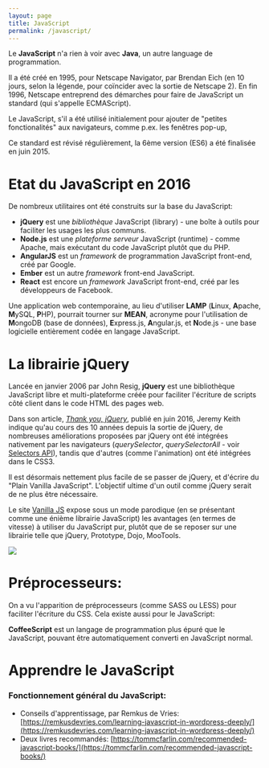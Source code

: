 ```yaml
---
layout: page
title: JavaScript
permalink: /javascript/
---
```


Le **JavaScript** n'a rien à voir avec **Java**, un autre language de programmation. 

Il a été créé en 1995, pour Netscape Navigator, par Brendan Eich (en 10 jours, selon la légende, pour coïncider avec la sortie de Netscape 2). En fin 1996, Netscape entreprend des démarches pour faire de JavaScript un standard (qui s'appelle ECMAScript). 

Le JavaScript, s'il a été utilisé initialement pour ajouter de "petites fonctionalités" aux navigateurs, comme p.ex. les fenêtres pop-up, 

Ce standard est révisé régulièrement, la 6ème version (ES6) a été finalisée en juin 2015.

Etat du JavaScript en 2016
==

De nombreux utilitaires ont été construits sur la base du JavaScript:

- **jQuery** est une *bibliothèque* JavaScript (library) - une boîte à outils pour faciliter les usages les plus communs.
- **Node.js** est une *plateforme serveur* JavaScript (runtime) - comme Apache, mais exécutant du code JavaScript plutôt que du PHP.
- **AngularJS** est un *framework* de programmation JavaScript front-end, créé par Google.
- **Ember** est un autre *framework* front-end JavaScript.
- **React** est encore un *framework* JavaScript front-end, créé par les développeurs de Facebook.

Une application web contemporaine, au lieu d'utiliser **LAMP** (**L**inux, **A**pache, **M**ySQL, **P**HP), pourrait tourner sur **MEAN**, acronyme pour l'utilisation de **M**ongoDB (base de données), **E**xpress.js, **A**ngular.js, et **N**ode.js - une base logicielle entièrement codée en langage JavaScript.

La librairie jQuery
==

Lancée en janvier 2006 par John Resig, **jQuery** est une bibliothèque JavaScript libre et multi-plateforme créée pour faciliter l'écriture de scripts côté client dans le code HTML des pages web.

Dans son article, *[Thank you, jQuery](https://adactio.com/journal/10806)*, publié en juin 2016, Jeremy Keith indique qu'au cours des 10 années depuis la sortie de jQuery, de nombreuses améliorations proposées par jQuery ont été intégrées nativement par les navigateurs (*querySelector*, *querySelectorAll* - voir [Selectors API](https://developer.mozilla.org/en-US/docs/Web/API/Document_object_model/Locating_DOM_elements_using_selectors)), tandis que d'autres (comme l'animation) ont été intégrées dans le CSS3.

Il est désormais nettement plus facile de se passer de jQuery, et d'écrire du "Plain Vanilla JavaScript". L'objectif ultime d'un outil comme jQuery serait de ne plus être nécessaire.

Le site [Vanilla JS](http://vanilla-js.com/) expose sous un mode parodique (en se présentant comme une énième librairie JavaScript) les avantages (en termes de vitesse) à utiliser du JavaScript pur, plutôt que de se reposer sur une librairie telle que jQuery, Prototype, Dojo, MooTools.

![](/cours-html/img/Strip-Prendre-le-train-en-marche-650-final1.jpg)




Préprocesseurs:
===

On a vu l'apparition de préprocesseurs (comme SASS ou LESS) pour faciliter l'écriture du CSS. Cela existe aussi pour le JavaScript:

**CoffeeScript** est un langage de programmation plus épuré que le JavaScript, pouvant être automatiquement converti en JavaScript normal.

Apprendre le JavaScript
===

<h3>Fonctionnement général du JavaScript:</h3>

- Conseils d'apprentissage, par Remkus de Vries: [https://remkusdevries.com/learning-javascript-in-wordpress-deeply/](https://remkusdevries.com/learning-javascript-in-wordpress-deeply/)
-  Deux livres recommandés: [https://tommcfarlin.com/recommended-javascript-books/](https://tommcfarlin.com/recommended-javascript-books/)



